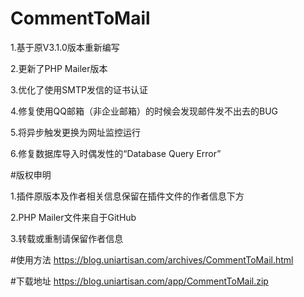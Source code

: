 # CommentToMail

1.基于原V3.1.0版本重新编写

2.更新了PHP Mailer版本

3.优化了使用SMTP发信的证书认证

4.修复使用QQ邮箱（非企业邮箱）的时候会发现邮件发不出去的BUG

5.将异步触发更换为网址监控运行

6.修复数据库导入时偶发性的“Database Query Error” 

#版权申明

1.插件原版本及作者相关信息保留在插件文件的作者信息下方

2.PHP Mailer文件来自于GitHub

3.转载或重制请保留作者信息


#使用方法
https://blog.uniartisan.com/archives/CommentToMail.html

#下载地址
https://blog.uniartisan.com/app/CommentToMail.zip
